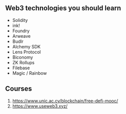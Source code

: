 ## Web3 technologies you should learn

- Solidity
- ink!
- Foundry
- Arweave
- Budlr
- Alchemy SDK
- Lens Protocol
- Biconomy
- ZK Rollups
- Filebase
- Magic / Rainbow

## Courses

1. https://www.unic.ac.cy/blockchain/free-defi-mooc/
2. https://www.useweb3.xyz/
